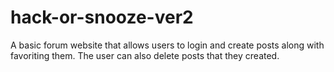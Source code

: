 # hack-or-snooze-ver2

A basic forum website that allows users to login and create posts along with favoriting them. The user can also delete posts that they created.
